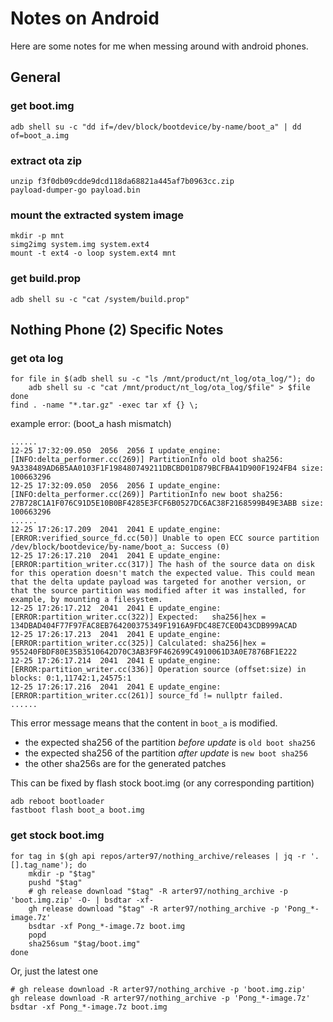 # Notes on Android

Here are some notes for me when messing around with android phones.

## General

### get boot.img
```shell
adb shell su -c "dd if=/dev/block/bootdevice/by-name/boot_a" | dd of=boot_a.img
```

### extract ota zip
```shell
unzip f3f0db09cdde9dcd118da68821a445af7b0963cc.zip
payload-dumper-go payload.bin
```

### mount the extracted system image
```shell
mkdir -p mnt
simg2img system.img system.ext4
mount -t ext4 -o loop system.ext4 mnt
```

### get build.prop
```shell
adb shell su -c "cat /system/build.prop"
```

## Nothing Phone (2) Specific Notes

### get ota log
```shell
for file in $(adb shell su -c "ls /mnt/product/nt_log/ota_log/"); do
    adb shell su -c "cat /mnt/product/nt_log/ota_log/$file" > $file
done
find . -name "*.tar.gz" -exec tar xf {} \;
```
example error: (boot_a hash mismatch)
```
......
12-25 17:32:09.050  2056  2056 I update_engine: [INFO:delta_performer.cc(269)] PartitionInfo old boot sha256: 9A338489AD6B5AA0103F1F198480749211DBCBD01D879BCFBA41D900F1924FB4 size: 100663296
12-25 17:32:09.050  2056  2056 I update_engine: [INFO:delta_performer.cc(269)] PartitionInfo new boot sha256: 27B728C1A1F076C91D5E10B0BF4285E3FCF6B0527DC6AC38F2168599B49E3ABB size: 100663296
......
12-25 17:26:17.209  2041  2041 E update_engine: [ERROR:verified_source_fd.cc(50)] Unable to open ECC source partition /dev/block/bootdevice/by-name/boot_a: Success (0)
12-25 17:26:17.210  2041  2041 E update_engine: [ERROR:partition_writer.cc(317)] The hash of the source data on disk for this operation doesn't match the expected value. This could mean that the delta update payload was targeted for another version, or that the source partition was modified after it was installed, for example, by mounting a filesystem.
12-25 17:26:17.212  2041  2041 E update_engine: [ERROR:partition_writer.cc(322)] Expected:   sha256|hex = 134DBAD404F77F97FAC8EB764200375349F1916A9FDC48E7CE0D43CDB999ACAD
12-25 17:26:17.213  2041  2041 E update_engine: [ERROR:partition_writer.cc(325)] Calculated: sha256|hex = 955240FBDF80E35B3510642D70C3AB3F9F462699C4910061D3A0E7876BF1E222
12-25 17:26:17.214  2041  2041 E update_engine: [ERROR:partition_writer.cc(336)] Operation source (offset:size) in blocks: 0:1,11742:1,24575:1
12-25 17:26:17.216  2041  2041 E update_engine: [ERROR:partition_writer.cc(261)] source_fd != nullptr failed.
......
```
This error message means that the content in `boot_a` is modified.
* the expected sha256 of the partition *before update* is `old boot sha256`
* the expected sha256 of the partition *after update* is `new boot sha256`
* the other sha256s are for the generated patches

This can be fixed by flash stock boot.img (or any corresponding partition)
```shell
adb reboot bootloader
fastboot flash boot_a boot.img
```

### get stock boot.img

```shell
for tag in $(gh api repos/arter97/nothing_archive/releases | jq -r '.[].tag_name'); do
    mkdir -p "$tag"
    pushd "$tag"
    # gh release download "$tag" -R arter97/nothing_archive -p 'boot.img.zip' -O- | bsdtar -xf-
    gh release download "$tag" -R arter97/nothing_archive -p 'Pong_*-image.7z'
    bsdtar -xf Pong_*-image.7z boot.img
    popd
    sha256sum "$tag/boot.img"
done
```
Or, just the latest one
```shell
# gh release download -R arter97/nothing_archive -p 'boot.img.zip'
gh release download -R arter97/nothing_archive -p 'Pong_*-image.7z'
bsdtar -xf Pong_*-image.7z boot.img
```
